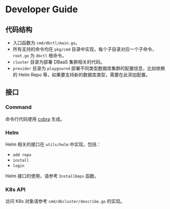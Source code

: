 # Developer Guide

## 代码结构

* 入口函数为 `cmd/dbctl/main.go`。
* 所有支持的命令均在 `pkg/cmd` 目录中实现，每个子目录对应一个子命令，`root.go` 为 `dbctl` 根命令。
* `cluster` 目录为部署 DBaaS 集群相关的代码。
* `provider` 目录为 `playgournd` 部署不同类型数据库集群的配置信息，比如依赖的 Helm Repo 等，如果要支持新的数据库类型，需要在此添加配置。

## 接口
### Command
命令行代码使用 [cobra](https://github.com/spf13/cobra) 生成。

### Helm
Helm 相关的接口在 `utils/helm` 中实现，包括：
  * `add repo`
  * `install`
  * `login`

Helm 接口的使用，请参考 `InstallDeps` 函数。

### K8s API
访问 K8s 对象请参考 `cmd/dbcluster/describe.go` 的实现。